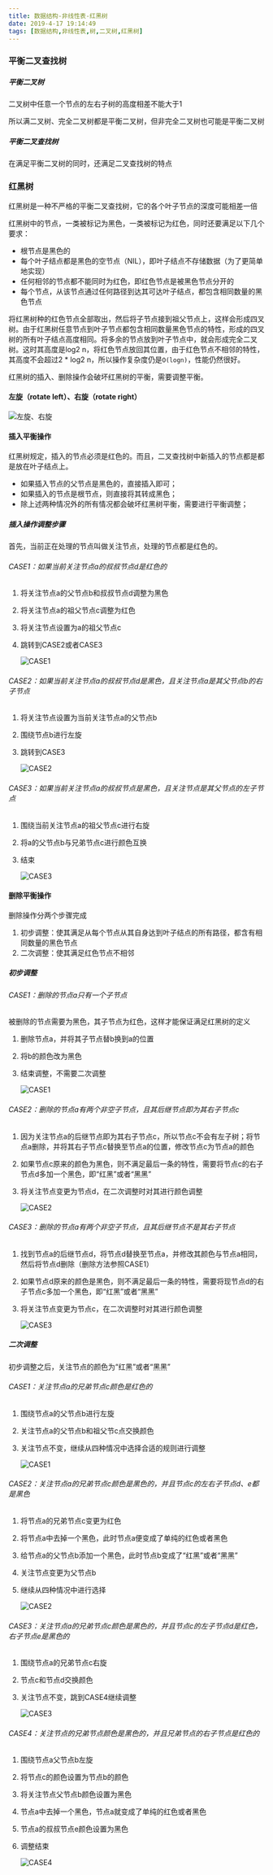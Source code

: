 ```yaml
---
title: 数据结构-非线性表-红黑树
date: 2019-4-17 19:14:49
tags: [数据结构,非线性表,树,二叉树,红黑树]
---
```


### 平衡二叉查找树

##### 平衡二叉树

二叉树中任意一个节点的左右子树的高度相差不能大于1

所以满二叉树、完全二叉树都是平衡二叉树，但非完全二叉树也可能是平衡二叉树

##### 平衡二叉查找树

在满足平衡二叉树的同时，还满足二叉查找树的特点

### 红黑树

红黑树是一种不严格的平衡二叉查找树，它的各个叶子节点的深度可能相差一倍

红黑树中的节点，一类被标记为黑色，一类被标记为红色，同时还要满足以下几个要求：

- 根节点是黑色的
- 每个叶子结点都是黑色的空节点（NIL），即叶子结点不存储数据（为了更简单地实现）
- 任何相邻的节点都不能同时为红色，即红色节点是被黑色节点分开的
- 每个节点，从该节点通过任何路径到达其可达叶子结点，都包含相同数量的黑色节点

将红黑树种的红色节点全部取出，然后将子节点接到祖父节点上，这样会形成四叉树。由于红黑树任意节点到叶子节点都包含相同数量黑色节点的特性，形成的四叉树的所有叶子结点高度相同。将多余的节点放到叶子节点中，就会形成完全二叉树。这时其高度是log2 n，将红色节点放回其位置，由于红色节点不相邻的特性，其高度不会超过2 * log2 n，所以操作复杂度仍是`O(logn)`，性能仍然很好。

红黑树的插入、删除操作会破坏红黑树的平衡，需要调整平衡。

#### 左旋（rotate left）、右旋（rotate right）

![左旋、右旋](https://static001.geekbang.org/resource/image/0e/1e/0e37e597737012593a93105ebbf4591e.jpg)

#### 插入平衡操作

红黑树规定，插入的节点必须是红色的。而且，二叉查找树中新插入的节点都是都是放在叶子结点上。

- 如果插入节点的父节点是黑色的，直接插入即可；
- 如果插入的节点是根节点，则直接将其转成黑色；
- 除上述两种情况外的所有情况都会破坏红黑树平衡，需要进行平衡调整；

##### 插入操作调整步骤

首先，当前正在处理的节点叫做关注节点，处理的节点都是红色的。

###### CASE1：如果当前关注节点a的叔叔节点d是红色的

1. 将关注节点a的父节点b和叔叔节点d调整为黑色

2. 将关注节点a的祖父节点c调整为红色

3. 将关注节点设置为a的祖父节点c

4. 跳转到CASE2或者CASE3

   ![CASE1](https://static001.geekbang.org/resource/image/60/40/603cf91f54b5db21bd02c6c5678ecf40.jpg)

###### CASE2：如果当前关注节点a的叔叔节点d是黑色，且关注节点a是其父节点b的右子节点

1. 将关注节点设置为当前关注节点a的父节点b

2. 围绕节点b进行左旋

3. 跳转到CASE3

   ![CASE2](https://static001.geekbang.org/resource/image/44/ad/4480a314f9d83c343b8adbb28b6782ad.jpg)

###### CASE3：如果当前关注节点a的叔叔节点是黑色，且关注节点是其父节点的左子节点

1. 围绕当前关注节点a的祖父节点c进行右旋

2. 将a的父节点b与兄弟节点c进行颜色互换

3. 结束

   ![CASE3](https://static001.geekbang.org/resource/image/04/12/04650d9470b1e67899f5b8b7b8e33212.jpg)

#### 删除平衡操作

删除操作分两个步骤完成

1. 初步调整：使其满足从每个节点从其自身达到叶子结点的所有路径，都含有相同数量的黑色节点
2. 二次调整：使其满足红色节点不相邻

##### 初步调整

###### CASE1：删除的节点a只有一个子节点

被删除的节点需要为黑色，其子节点为红色，这样才能保证满足红黑树的定义

1. 删除节点a，并将其子节点替b换到a的位置

2. 将b的颜色改为黑色

3. 结束调整，不需要二次调整

   ![CASE1](https://static001.geekbang.org/resource/image/a6/c3/a6c4c347b7cbdf57662bab399ed36cc3.jpg)

###### CASE2：删除的节点a有两个非空子节点，且其后继节点即为其右子节点c

1. 因为关注节点a的后继节点即为其右子节点c，所以节点c不会有左子树；将节点a删除，并将其右子节点c替换至节点a的位置，修改节点c为节点a的颜色

2. 如果节点c原来的颜色为黑色，则不满足最后一条的特性，需要将节点c的右子节点d多加一个黑色，即“红黑”或者“黑黑”

3. 将关注节点变更为节点d，在二次调整时对其进行颜色调整

   ![CASE2](https://static001.geekbang.org/resource/image/48/4e/48e3bd2cdd66cb635f8a4df8fb8fd64e.jpg)

###### CASE3：删除的节点a有两个非空子节点，且其后继节点不是其右子节点

1. 找到节点a的后继节点d，将节点d替换至节点a，并修改其颜色与节点a相同，然后将节点d删除（删除方法参照CASE1）

2. 如果节点d原来的颜色是黑色，则不满足最后一条的特性，需要将现节点d的右子节点c多加一个黑色，即“红黑”或者“黑黑”

3. 将关注节点变更为节点c，在二次调整时对其进行颜色调整

   ![CASE3](https://static001.geekbang.org/resource/image/b9/29/b93c1fa4de16aee5482424ddf49f3c29.jpg)

##### 二次调整

初步调整之后，关注节点的颜色为“红黑”或者“黑黑”

###### CASE1：关注节点a的兄弟节点c颜色是红色的

1. 围绕节点a的父节点b进行左旋

2. 关注节点a的父节点b和祖父节c点交换颜色

3. 关注节点不变，继续从四种情况中选择合适的规则进行调整

   ![CASE1](https://static001.geekbang.org/resource/image/ac/91/ac76d78c064a2486e2a5b4c4903acb91.jpg)

###### CASE2：关注节点a的兄弟节点c颜色是黑色的，并且节点c的左右子节点d、e都是黑色

1. 将节点a的兄弟节点c变更为红色

2. 将节点a中去掉一个黑色，此时节点a便变成了单纯的红色或者黑色

3. 给节点a的父节点b添加一个黑色，此时节点b变成了“红黑”或者“黑黑”

4. 关注节点变更为父节点b

5. 继续从四种情况中进行选择

   ![CASE2](https://static001.geekbang.org/resource/image/ec/ec/eca118d673c607eb2b103f3476fb24ec.jpg)

###### CASE3：关注节点a的兄弟节点c颜色是黑色的，并且节点c的左子节点d是红色，右子节点e是黑色的

1. 围绕节点a的兄弟节点c右旋

2. 节点c和节点d交换颜色

3. 关注节点不变，跳到CASE4继续调整

   ![CASE3](https://static001.geekbang.org/resource/image/44/af/44075213100edd70315e1492422c92af.jpg)

###### CASE4：关注节点的兄弟节点颜色是黑色的，并且兄弟节点的右子节点是红色的

1. 围绕节点a父节点b左旋

2. 将节点c的颜色设置为节点b的颜色

3. 将关注节点父节点b颜色设置为黑色

4. 节点a中去掉一个黑色，节点a就变成了单纯的红色或者黑色

5. 节点a的叔叔节点e颜色设置为黑色

6. 调整结束

   ![CASE4](https://static001.geekbang.org/resource/image/5f/44/5f73f61bf77a7f2bb75f168cf432ec44.jpg)